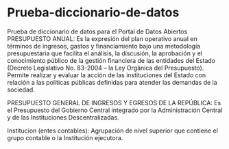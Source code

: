 # Prueba-diccionario-de-datos
Prueba de diccionario de datos para el Portal de Datos Abiertos 
PRESUPUESTO ANUAL: Es la expresión del plan operativo anual en términos de ingresos, gastos y financiamiento bajo una metodología presupuestaria que facilita el análisis, la discusión, la aprobación y el conocimiento público de la gestión financiera de las entidades del Estado (Decreto Legislativo No. 83-2004 – la Ley Orgánica del Presupuesto). Permite realizar y evaluar la acción de las instituciones del Estado  con relación a las políticas públicas definidas para atender las demandas de la sociedad.

PRESUPUESTO GENERAL DE INGRESOS Y EGRESOS DE LA REPÚBLICA: Es el Presupuesto del Gobierno Central integrado por la Administración Central y de las Instituciones Descentralizadas.

Institucion (entes contables): Agrupación de nivel superior que contiene el grupo contable o la Institución ejecutora.

